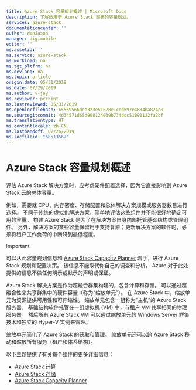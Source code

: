 ```yaml
---
title: Azure Stack 容量规划概述 | Microsoft Docs
description: 了解适用于 Azure Stack 部署的容量规划。
services: azure-stack
documentationcenter: ''
author: WenJason
manager: digimobile
editor: ''
ms.assetid: ''
ms.service: azure-stack
ms.workload: na
ms.tgt_pltfrm: na
ms.devlang: na
ms.topic: article
origin.date: 05/31/2019
ms.date: 07/29/2019
ms.author: v-jay
ms.reviewer: prchint
ms.lastreviewed: 05/31/2019
ms.openlocfilehash: 65559566dda323e51628e1ced697e4834ba824a0
ms.sourcegitcommit: 4d34571d65d908124039b734ddc51091122fa2bf
ms.translationtype: HT
ms.contentlocale: zh-CN
ms.lasthandoff: 07/26/2019
ms.locfileid: "68513567"
---
```

# <a name="overview-of-azure-stack-capacity-planning"></a>Azure Stack 容量规划概述

评估 Azure Stack 解决方案时，应考虑硬件配置选择，因为它直接影响到 Azure Stack 云的总体容量。 

例如，需要就 CPU、内存密度、存储配置和总体解决方案规模或服务器数目进行选择。 不同于传统的虚拟化解决方案，简单地评估这些组件并不能很好地确定可用的容量。 构建 Azure Stack 是为了在解决方案自身内部托管基础结构或管理组件。 另外，解决方案的某些容量保留用于支持复原；更新解决方案的软件时，必须将租户工作负荷的中断降到最低程度。 

> [!IMPORTANT]
> 可以从此容量规划信息和 [Azure Stack Capacity Planner](https://aka.ms/azstackcapacityplanner) 着手，进行 Azure Stack 规划和配置决策。 该信息不能取代你自己的调查和分析。 Azure 对于此处提供的信息不做任何明示或默示的声明或保证。
 
Azure Stack 解决方案是作为超融合群集构建的，包含计算和存储。 可以通过超融合性来共享群集中的硬件容量（称为“缩放单元”）。  在 Azure Stack 中，缩放单元为资源提供可用性和可伸缩性。 缩放单元包含一组称为“主机”的 Azure Stack 服务器。  基础结构软件托管在一组虚拟机 (VM) 中，与租户 VM 共享相同的物理服务器。 然后所有 Azure Stack VM 可以通过缩放单元的 Windows Server 群集技术和独立的 Hyper-V 实例来管理。 

缩放单元简化了 Azure Stack 的获取和管理。 缩放单元还可以跨 Azure Stack 移动和缩放所有服务（租户和体系结构）。 

以下主题提供了有关每个组件的更多详细信息：

- [Azure Stack 计算](azure-stack-capacity-planning-compute.md)
- [Azure Stack 存储](azure-stack-capacity-planning-storage.md)
- [Azure Stack Capacity Planner](azure-stack-capacity-planner.md)
